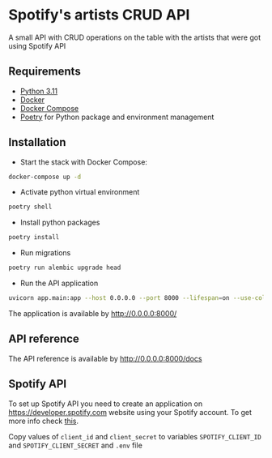 # Spotify's artists CRUD API

A small API with CRUD operations on the table with the artists that were got using Spotify API


## Requirements
* [Python 3.11](https://docs.python.org/3/whatsnew/3.11.html)
* [Docker](https://www.docker.com/)
* [Docker Compose](https://docs.docker.com/compose/install/)
* [Poetry](https://python-poetry.org/) for Python package and environment management

## Installation

* Start the stack with Docker Compose:

```bash
docker-compose up -d
```

* Activate python virtual environment 
```bash
poetry shell
```
* Install python packages
```bash
poetry install
```

* Run migrations
```bash
poetry run alembic upgrade head
```

* Run the API application
```bash
uvicorn app.main:app --host 0.0.0.0 --port 8000 --lifespan=on --use-colors --loop uvloop --http httptools
```

The application is available by http://0.0.0.0:8000/

## API reference

The API reference is available by http://0.0.0.0:8000/docs

## Spotify API

To set up Spotify API you need to create an application on https://developer.spotify.com website using your Spotify account. 
To get more info check [this](https://developer.spotify.com/documentaion/general/guides/authorization/app-settings/).  

Copy values of `client_id` and `client_secret` to variables `SPOTIFY_CLIENT_ID` and `SPOTIFY_CLIENT_SECRET` and `.env`
file 

